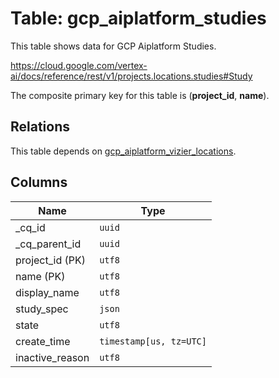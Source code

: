 # Table: gcp_aiplatform_studies

This table shows data for GCP Aiplatform Studies.

https://cloud.google.com/vertex-ai/docs/reference/rest/v1/projects.locations.studies#Study

The composite primary key for this table is (**project_id**, **name**).

## Relations

This table depends on [gcp_aiplatform_vizier_locations](gcp_aiplatform_vizier_locations).

## Columns

| Name          | Type          |
| ------------- | ------------- |
|_cq_id|`uuid`|
|_cq_parent_id|`uuid`|
|project_id (PK)|`utf8`|
|name (PK)|`utf8`|
|display_name|`utf8`|
|study_spec|`json`|
|state|`utf8`|
|create_time|`timestamp[us, tz=UTC]`|
|inactive_reason|`utf8`|